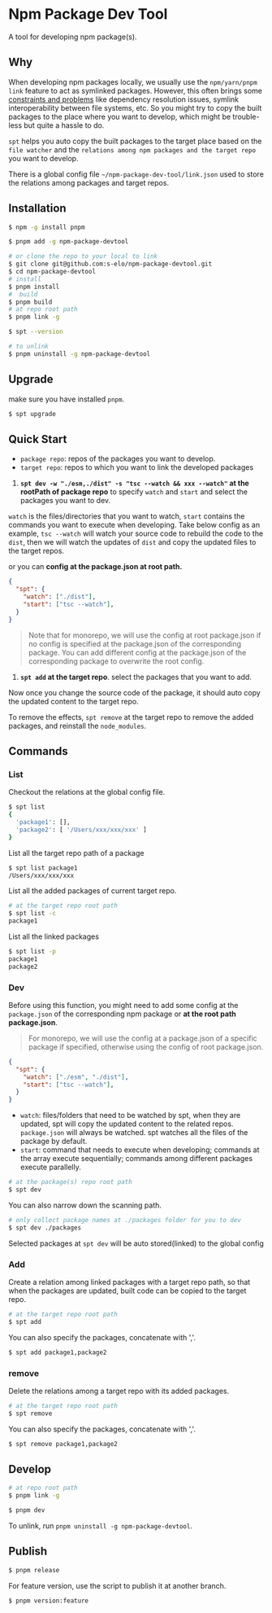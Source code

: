 # Npm Package Dev Tool

A tool for developing npm package(s).

## Why

When developing npm packages locally, we usually use the `npm/yarn/pnpm link` feature to act as symlinked packages. However, this often brings some [constraints and problems](https://github.com/yarnpkg/yarn/issues/1761#issuecomment-259706202) like dependency resolution issues, symlink interoperability between file systems, etc. So you might try to copy the built packages to the place where you want to develop, which might be trouble-less but quite a hassle to do.

`spt` helps you auto copy the built packages to the target place based on the `file watcher` and the `relations among npm packages and the target repo` you want to develop.

There is a global config file `~/npm-package-dev-tool/link.json` used to store the relations among packages and target repos.

## Installation

```bash
$ npm -g install pnpm

$ pnpm add -g npm-package-devtool

# or clone the repo to your local to link
$ git clone git@github.com:s-elo/npm-package-devtool.git
$ cd npm-package-devtool
# install
$ pnpm install
#  build
$ pnpm build
# at repo root path
$ pnpm link -g

$ spt --version

# to unlink
$ pnpm uninstall -g npm-package-devtool
```

## Upgrade

make sure you have installed `pnpm`.

```bash
$ spt upgrade
```

## Quick Start

- `package repo`: repos of the packages you want to develop.
- `target repo`: repos to which you want to link the developed packages

1. **`spt dev -w "./esm,./dist" -s "tsc --watch && xxx --watch"` at the rootPath of package repo** to specify `watch` and `start` and select the packages you want to dev.

`watch` is the files/directories that you want to watch, `start` contains the commands you want to execute when developing. Take below config as an example, `tsc --watch` will watch your source code to rebuild the code to the `dist`, then we will watch the updates of `dist` and copy the updated files to the target repos.

or you can **config at the package.json at root path.**

```json
{
  "spt": {
    "watch": ["./dist"],
    "start": ["tsc --watch"],
  }
}
```

> Note that for monorepo, we will use the config at root package.json if no config is specified at the package.json of the corresponding package. You can add different config at the package.json of the corresponding package to overwrite the root config.

1. **`spt add` at the target repo**. select the packages that you want to add.

Now once you change the source code of the package, it should auto copy the updated content to the target repo.

To remove the effects, `spt remove` at the target repo to remove the added packages, and reinstall the `node_modules`.

## Commands

### List

Checkout the relations at the global config file.

```bash
$ spt list
{
  'package1': [],
  'package2': [ '/Users/xxx/xxx/xxx' ]
}
```

List all the target repo path of a package

```bash
$ spt list package1
/Users/xxx/xxx/xxx
```

List all the added packages of current target repo.

```bash
# at the target repo root path
$ spt list -c
package1
```

List all the linked packages

```bash
$ spt list -p
package1
package2
```

### Dev

Before using this function, you might need to add some config at the `package.json` of the corresponding npm package or **at the root path package.json**.

> For monorepo, we will use the config at a package.json of a specific package if specified, otherwise using the config of root package.json.

```json
{
  "spt": {
    "watch": ["./esm", "./dist"],
    "start": ["tsc --watch"],
  }
}
```

- `watch`: files/folders that need to be watched by spt, when they are updated, spt will copy the updated content to the related repos. `package.json` will always be watched. spt watches all the files of the package by default.
- `start`: command that needs to execute when developing; commands at the array execute sequentially; commands among different packages execute parallelly. 

```bash
# at the package(s) repo root path
$ spt dev
```

You can also narrow down the scanning path.

```bash
# only collect package names at ./packages folder for you to dev
$ spt dev ./packages
```

Selected packages at `spt dev` will be auto stored(linked) to the global config

### Add

Create a relation among linked packages with a target repo path, so that when the packages are updated, built code can be copied to the target repo.

```bash
# at the target repo root path
$ spt add
```

You can also specify the packages, concatenate with ','.

```bash
$ spt add package1,package2
```

### remove

Delete the relations among a target repo with its added packages.

```bash
# at the target repo root path
$ spt remove
```

You can also specify the packages, concatenate with ','.

```bash
$ spt remove package1,package2
```

## Develop

```bash
# at repo root path
$ pnpm link -g

$ pnpm dev
```

To unlink, run `pnpm uninstall -g npm-package-devtool`.

## Publish

```bash
$ pnpm release
```

For feature version, use the script to publish it at another branch.

```bash
$ pnpm version:feature
```
